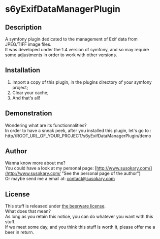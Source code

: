 # s6yExifDataManagerPlugin

## Description

A symfony plugin dedicated to the management of Exif data from JPEG/TIFF image files.  
It was developed under the 1.4 version of symfony, and so may require some adjustments in order to work with other versions.  

## Installation

1. Import a copy of this plugin, in the plugins directory of your symfony project;
2. Clear your cache;
3. And that's all!

## Demonstration

Wondering what are its functionnalities?  
In order to have a sneak peek, after you installed this plugin, let's go to : http//ROOT_URL_OF_YOUR_PROJECT/s6yExifDataManagerPlugin/demo  

## Author

Wanna know more about me?  
You could have a look at my personal page: [http://www.susokary.com/](http://www.susokary.com/ "See the personal page of the author")  
Or maybe send me a email at: [contact@susokary.com](mailto:contact@susokary.com "Send an email to the author")  

## License

This stuff is released under [the beerware license](http://en.wikipedia.org/wiki/Beerware "See the definition of the beerware license on Wikipedia").  
What does that mean?  
As long as you retain this notice, you can do whatever you want with this stuff.  
If we meet some day, and you think this stuff is worth it, please offer me a beer in return.  
